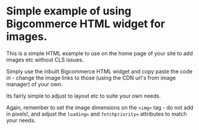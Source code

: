 # Simple example of using Bigcommerce HTML widget for images.

This is a simple HTML example to use on the home page of your site to add images etc without CLS issues.

Simply use the inbuilt Bigcommerce HTML widget and copy paste the code in - change the image links to those (using the CDN url's from image manager) of your own.

Its fairly simple to adjust to layout etc to suite your own needs.

Again, remember to set the image dimensions on the `<img>` tag - do not add in pixels!, and adjust the `loading=` and `fetchpriority=` attributes to match your needs.

